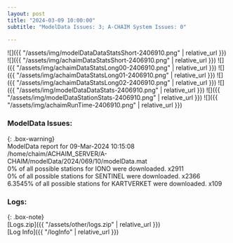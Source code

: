 ```yaml
---
layout: post
title: "2024-03-09 10:00:00"
subtitle: "ModelData Issues: 3; A-CHAIM System Issues: 0"

---
```


![]({{ "/assets/img/modelDataDataStatsShort-2406910.png" | relative_url }})
![]({{ "/assets/img/achaimDataStatsShort-2406910.png" | relative_url }})
![]({{ "/assets/img/achaimDataStatsLong00-2406910.png" | relative_url }})
![]({{ "/assets/img/achaimDataStatsLong01-2406910.png" | relative_url }})
![]({{ "/assets/img/achaimDataStatsLong02-2406910.png" | relative_url }})
![]({{ "/assets/img/modelDataDataStats-2406910.png" | relative_url }})
![]({{ "/assets/img/modelDataStationStats-2406910.png" | relative_url }})
![]({{ "/assets/img/achaimRunTime-2406910.png" | relative_url }})


### ModelData Issues:  
  
{: .box-warning}  
 ModelData report for 09-Mar-2024 10:15:08   
 /home/chaim/ACHAIM_SERVER/A-CHAIM/modelData/2024/069/10/modelData.mat   
 0% of all possible stations for IONO were downloaded. x2911   
 0% of all possible stations for SENTINEL were downloaded. x2366   
 6.3545% of all possible stations for KARTVERKET were downloaded. x109   
  


### Logs:  
  
{: .box-note}  
[Logs.zip]({{ "/assets/other/logs.zip" | relative_url }})  
[Log Info]({{ "/logInfo" | relative_url }})  

